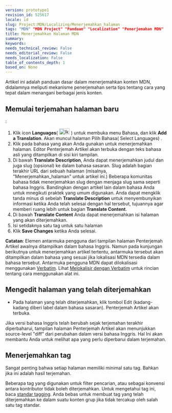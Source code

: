 ```yaml
---
version: prototype1
revision_id: 525617
locale: id
slug: Project:MDN/Localizing/Menerjemahkan_halaman
tags: "MDN" "MDN Project" "Panduan" "Localization" "Penerjemahan MDN"
title: Menerjemahkan Halaman MDN
summary: 
keywords: 
needs_technical_review: False
needs_editorial_review: False
needs_localization: False
table_of_contents_depth: 1
based_on: None
---
```

<p><span id="result_box" lang="id"><span title="This article is a basic guide to translating content on MDN, including both the mechanics of translation work and tips on the proper way to handle various types of content.
">Artikel ini adalah panduan dasar dalam menerjemahkan konten MDN</span></span>, didalamnya meliputi <span id="result_box" lang="id"><span title="This article is a basic guide to translating content on MDN, including both the mechanics of translation work and tips on the proper way to handle various types of content.
">mekanisme penerjemahan serta tips tentang cara yang tepat dalam menangani berbagai jenis konten.</span></span></p>
<h2 id="Memulai_terjemahan_halaman_baru">Memulai terjemahan halaman baru</h2>
<p><span id="result_box" lang="id"><span title="When you come across a page you'd like to translate into your language, follow these steps:

&nbsp;&nbsp;&nbsp;&nbsp;">Bila Anda menemukan halaman yang ingin Anda terjemahkan ke dalam bahasa Anda, ikuti langkah-langkah berikut</span></span>:</p>
<ol>
 <li><span id="result_box" lang="id"><span title="Click the Languages icon (The icon that opens the Languages menu) to open the Languages menu, and click Add a Translation.">Klik icon <strong>Languages</strong>( </span></span><img alt="Ikon yang membuka menu Languages" src="https://mdn.mozillademos.org/files/6759/languages_icon.png" style="width: 33px; height: 19px;" /><span id="result_box" lang="id"><span title="Click the Languages icon (The icon that opens the Languages menu) to open the Languages menu, and click Add a Translation."> ​​) untuk membuka menu Bahasa​​, dan klik <strong>Add a Translation</strong>. </span></span><span id="result_box" lang="id"><span title="The Select Languages page appears.
&nbsp;&nbsp;&nbsp;&nbsp;">Akan muncul </span></span><span id="result_box" lang="id"><span title="The Select Languages page appears.
&nbsp;&nbsp;&nbsp;&nbsp;">halaman </span></span><span id="result_box" lang="id"><span title="The Select Languages page appears.
&nbsp;&nbsp;&nbsp;&nbsp;">Pilih Bahasa( Select Languages) .&nbsp;</span></span></li>
 <li><span id="result_box" lang="id"><span title="Click the language that you want to translate the page into.">Klik pada bahasa yang akan Anda gunakan untuk menerjemahkan halaman. Editor </span><span title="The Translating Article view opens with the original language text displayed on the left side of the view.
&nbsp;&nbsp;&nbsp;&nbsp;">Penterjemah Artikel akan terbuka dengan teks bahasa asli yang ditampilkan di sisi kiri tampilan.</span></span></li>
 <li><span id="result_box" lang="id"><span title="Under Translate Description, you can translate the title and optionally the slug into the target language.">Di bawah <strong>Translate Description</strong>, Anda dapat menerjemahkan judul dan juga slug (opsional) ke dalam </span></span><span id="result_box" lang="id"><span title="Under Translate Description, you can translate the title and optionally the slug into the target language.">bahasa </span></span><span id="result_box" lang="id"><span title="Under Translate Description, you can translate the title and optionally the slug into the target language.">sasaran</span></span><span id="result_box" lang="id"><span title="Under Translate Description, you can translate the title and optionally the slug into the target language.">. Slug </span><span title="The slug is the last part of the URL of a page (for example, &quot;Translating_pages&quot; for this article.) Some language communities do not translate the slug, keeping the same slug as English.">adalah bagian terakhir URL dari sebuah halaman (misalnya, "Menerjemahkan_halaman" untuk artikel ini.) Beberapa komunitas bahasa tidak menerjemahkan slug dengan menjaga slug sama seperti bahasa Inggris. </span></span><span id="result_box" lang="id"><span title="Compare with other articles in your language to determine the common practice.">Bandingkan dengan artikel lain dalam bahasa Anda untuk mnegikuti praktek yang umum digunakan. </span><span title="You can click the minus sign next to Translate Description to hide this information when you are done with it, to make more room for the Translate Content section.
&nbsp;&nbsp;&nbsp;&nbsp;">Anda dapat mengklik tanda minus di sebelah <strong>Translate Description</strong> untuk menyembunyikan informasi ketika Anda telah selesai dengan hal tersebut, tujuannya agar memberi ruang lebih untuk bagian <strong>Translate Content</strong>.</span></span></li>
 <li><span id="result_box" lang="id"><span title="Under Translate Content, translate the body of the page.
&nbsp;&nbsp;&nbsp;&nbsp;">Di bawah <strong>Translate Content</strong> Anda dapat menerjemahkan isi halaman yang akan diterjemahkan</span></span>.</li>
 <li><span id="result_box" lang="id"><span title="Fill at least one tag for the page
&nbsp;&nbsp;&nbsp;&nbsp;">Isi setidaknya satu tag untuk satu halaman</span></span></li>
 <li><span id="result_box" lang="id"><span title="Click Save Changes when you are done.">Klik <strong>Save Changes</strong> ketika Anda selesai</span></span>.</li>
</ol>
<div class="note">
 <strong><span id="result_box" lang="id"><span class="hps">Catatan</span></span></strong><span id="result_box" lang="id"><span>:</span> <span class="hps">Elemen antarmuka pengguna</span> <span class="hps">dari</span> <span class="hps">tampilan</span> <span id="result_box" lang="id"><span title="The Translating Article view opens with the original language text displayed on the left side of the view.
&nbsp;&nbsp;&nbsp;&nbsp;">halaman Penterjemah Artike</span></span><span class="hps">l</span> <span class="hps">awalnya</span> <span class="hps">ditampilkan dalam bahasa Inggris</span><span>.</span> <span class="hps">Namun pada</span> <span class="hps">kunjungan berikutnya</span> <span class="hps">untuk menerjemahkan</span> <span class="hps">artikel tertentu</span><span>,</span> antarmuka <span class="hps">tersebut akan ditampilkan</span> <span class="hps">dalam bahasa yang sesuai</span> <span class="hps">jika</span> <span class="hps">lokalisasi</span> <span class="hps">MDN</span> <span class="hps">tersedia</span> dalam <span class="hps">bahasa tersebut</span><span>.</span> A</span><span id="result_box" lang="id"><span class="hps">ntarmuka pengguna </span></span><span id="result_box" lang="id"><span class="hps">MDN</span> <span class="hps">dapat</span> <span class="hps">dilokalisasi menggunakan</span> <a href="https://localize.mozilla.org/projects/mdn/" title="https://localize.mozilla.org/projects/mdn/"><span class="hps">Verbatim</span></a><span>.</span> <span class="hps">Lihat</span> <a href="/en-US/docs/Mozilla/Localization/Localizing_with_Verbatim" title="/en-US/docs/Mozilla/Localization/Localizing_with_Verbatim"><span class="hps">Melokalisir</span> <span class="hps">dengan</span> <span class="hps">Verbatim</span></a> <span class="hps">untuk rincian</span> <span class="hps">tentang cara menggunakan</span> <span class="hps">alat ini</span><span>.</span></span></div>
<h2 id="Mengedit_halaman_yang_telah_diterjemahkan"><span id="result_box" lang="id"><span class="hps">Mengedit</span> <span class="hps">halaman</span> yang telah <span class="hps">diterjemahkan</span></span></h2>
<ul>
 <li><span id="result_box" lang="id"><span class="hps">Pada halaman</span> <span class="hps">yang telah diterjemahkan,</span> <span class="hps">klik tombol</span> <span class="hps atn">Edit (</span><span>kadang-kadang</span> <span class="hps">diberi label</span> <span class="hps">dalam bahasa sasaran</span><span>)</span><span>.</span> <span class="hps">Penterjemah</span> <span class="hps">Artikel</span> <span class="hps">akan terbuka</span><span>.</span></span></li>
</ul>
<p><span id="result_box" lang="id"><span class="hps">Jika</span> <span class="hps">versi bahasa Inggris</span> <span class="hps">telah</span> <span class="hps">berubah sejak</span> <span class="hps">terjemahan</span> <span class="hps">terakhir diperbaharui</span><span>,</span> <span class="hps">tampilan</span> <span id="result_box" lang="id"><span title="The Translating Article view opens with the original language text displayed on the left side of the view.
&nbsp;&nbsp;&nbsp;&nbsp;">halaman Penterjemah Artikel</span></span> <span class="hps">akan menunjukkan</span> source-level <span class="hps atn">"</span><span>diff</span><span>"</span> <span class="hps">dari perubahan</span> <span class="hps">dalam versi bahasa Inggris</span><span>. Hal</span> <span class="hps">Ini akan membantu Anda</span> untuk <span class="hps">melihat apa yang</span> <span class="hps">perlu diperbarui</span> <span class="hps">dalam terjemahan</span></span>.</p>
<h2 id="Menerjemahkan_tag"><span id="result_box" lang="id"><span class="hps">Menerjemahkan</span> <span class="hps">tag</span></span></h2>
<p><span id="result_box" lang="id"><span class="hps">Sangat penting bahwa</span> <span class="hps">setiap halaman</span> memiliki minimal <span class="hps">satu</span> <span class="hps">tag</span><span>.</span> <span class="hps">Bahkan jika ini adalah hasil</span> <span class="hps">terjemahan</span><span>.</span></span></p>
<p><span id="result_box" lang="id"><span class="hps">Beberapa tag</span> <span class="hps">yang</span> <span class="hps">digunakan untuk</span> <span class="hps">filter pencarian</span><span>,</span> <span class="hps">atau sebagai</span> <span class="hps">konvensi</span> <span class="hps">antara</span> <span class="hps">kontributor</span> t<span class="hps">idak boleh</span> <span class="hps">diterjemahkan</span><span>.</span> <span class="hps">Untuk mengetahui</span> <span class="hps">tag ini</span><span>,</span> <span class="hps">baca</span> <a href="/en-US/docs/Project:MDN/Contributing/Tagging_standards"><span class="hps">standar</span> </a><span class="hps"><a href="/en-US/docs/Project:MDN/Contributing/Tagging_standards">tagging</a>.</span> <span class="hps">Anda bebas untuk</span> <span class="hps">membuat tag</span> yang telah <span class="hps">diterjemahkan</span> <span class="hps">ke</span> <span class="hps">dalam suatu konten grup</span> <span class="hps">jika</span> <span class="hps">tidak tercakup oleh</span> <span class="hps">salah satu tag</span> <span class="hps">standar</span><span>.</span></span></p>

